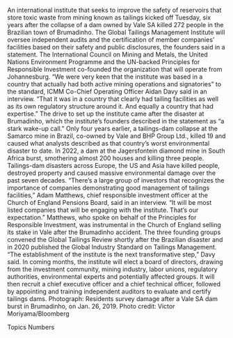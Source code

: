 An international institute that seeks to improve the safety of reservoirs that store toxic waste from mining known as tailings kicked off Tuesday, six years after the collapse of a dam owned by Vale SA killed 272 people in the Brazilian town of Brumadinho.
The Global Tailings Management Institute will oversee independent audits and the certification of member companies’ facilities based on their safety and public disclosures, the founders said in a statement. The International Council on Mining and Metals, the United Nations Environment Programme and the UN-backed Principles for Responsible Investment co-founded the organization that will operate from Johannesburg.
“We were very keen that the institute was based in a country that actually had both active mining operations and signatories” to the standard, ICMM Co-Chief Operating Officer Aidan Davy said in an interview. “That it was in a country that clearly had tailing facilities as well as its own regulatory structure around it. And equally a country that had expertise.”
The drive to set up the institute came after the disaster at Brumadinho, which the institute’s founders described in the statement as “a stark wake-up call.” Only four years earlier, a tailings-dam collapse at the Samarco mine in Brazil, co-owned by Vale and BHP Group Ltd., killed 19 and caused what analysts described as that country’s worst environmental disaster to date.
In 2022, a dam at the Jagersfontein diamond mine in South Africa burst, smothering almost 200 houses and killing three people.
Tailings-dam disasters across Europe, the US and Asia have killed people, destroyed property and caused massive environmental damage over the past seven decades.
“There’s a large group of investors that recognizes the importance of companies demonstrating good management of tailings facilities,” Adam Matthews, chief responsible investment officer at the Church of England Pensions Board, said in an interview. “It will be most listed companies that will be engaging with the institute. That’s our expectation.”
Matthews, who spoke on behalf of the Principles for Responsible Investment, was instrumental in the Church of England selling its stake in Vale after the Brumadinho accident.
The three founding groups convened the Global Tailings Review shortly after the Brazilian disaster and in 2020 published the Global Industry Standard on Tailings Management.
“The establishment of the institute is the next transformative step,” Davy said.
In coming months, the institute will elect a board of directors, drawing from the investment community, mining industry, labor unions, regulatory authorities, environmental experts and potentially affected groups.
It will then recruit a chief executive officer and a chief technical officer, followed by appointing and training independent auditors to evaluate and certify tailings dams.
Photograph: Residents survey damage after a Vale SA dam burst in Brumadinho, on Jan. 26, 2019. Photo credit: Victor Moriyama/Bloomberg

Topics
Numbers

